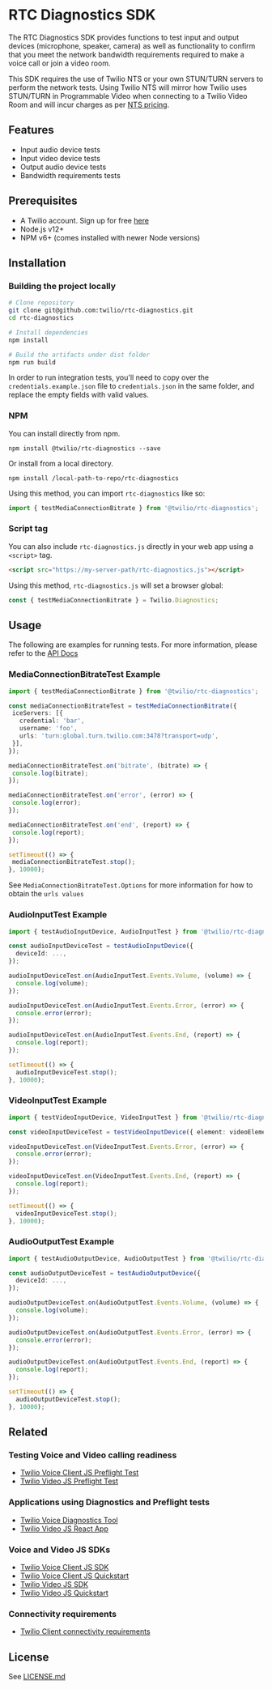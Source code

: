 # RTC Diagnostics SDK
The RTC Diagnostics SDK provides functions to test input and output devices (microphone, speaker, camera) as well as functionality to confirm that you meet the network bandwidth requirements required to make a voice call or join a video room.

This SDK requires the use of Twilio NTS or your own STUN/TURN servers to perform the network tests. Using Twilio NTS will mirror how Twilio uses STUN/TURN in Programmable Video when connecting to a Twilio Video Room and will incur charges as per [NTS pricing](https://www.twilio.com/stun-turn/pricing).

## Features
* Input audio device tests
* Input video device tests
* Output audio device tests
* Bandwidth requirements tests

## Prerequisites
* A Twilio account. Sign up for free [here](https://www.twilio.com/try-twilio)
* Node.js v12+
* NPM v6+ (comes installed with newer Node versions)

## Installation

### Building the project locally

```bash
# Clone repository
git clone git@github.com:twilio/rtc-diagnostics.git
cd rtc-diagnostics

# Install dependencies
npm install

# Build the artifacts under dist folder
npm run build
```

In order to run integration tests, you'll need to copy over the `credentials.example.json` file
to `credentials.json` in the same folder, and replace the empty fields with valid values.

### NPM
You can install directly from npm.
```
npm install @twilio/rtc-diagnostics --save
```

Or install from a local directory.
```
npm install /local-path-to-repo/rtc-diagnostics
```

Using this method, you can import `rtc-diagnostics` like so:
```ts
import { testMediaConnectionBitrate } from '@twilio/rtc-diagnostics';
```

### Script tag
You can also include `rtc-diagnostics.js` directly in your web app using a `<script>` tag.
 ```html
 <script src="https://my-server-path/rtc-diagnostics.js"></script>
 ```

 Using this method, `rtc-diagnostics.js` will set a browser global:
 ```ts
 const { testMediaConnectionBitrate } = Twilio.Diagnostics;
 ```

## Usage
The following are examples for running tests. For more information, please refer to the [API Docs](https://twilio.github.io/rtc-diagnostics/globals.html)

### MediaConnectionBitrateTest Example
```ts
import { testMediaConnectionBitrate } from '@twilio/rtc-diagnostics';

const mediaConnectionBitrateTest = testMediaConnectionBitrate({
 iceServers: [{
   credential: 'bar',
   username: 'foo',
   urls: 'turn:global.turn.twilio.com:3478?transport=udp',
 }],
});

mediaConnectionBitrateTest.on('bitrate', (bitrate) => {
 console.log(bitrate);
});

mediaConnectionBitrateTest.on('error', (error) => {
 console.log(error);
});

mediaConnectionBitrateTest.on('end', (report) => {
 console.log(report);
});

setTimeout(() => {
 mediaConnectionBitrateTest.stop();
}, 10000);
```
See `MediaConnectionBitrateTest.Options` for more information for how to obtain the `urls values`

### AudioInputTest Example
```ts
import { testAudioInputDevice, AudioInputTest } from '@twilio/rtc-diagnostics';

const audioInputDeviceTest = testAudioInputDevice({
  deviceId: ...,
});

audioInputDeviceTest.on(AudioInputTest.Events.Volume, (volume) => {
  console.log(volume);
});

audioInputDeviceTest.on(AudioInputTest.Events.Error, (error) => {
  console.error(error);
});

audioInputDeviceTest.on(AudioInputTest.Events.End, (report) => {
  console.log(report);
});

setTimeout(() => {
  audioInputDeviceTest.stop();
}, 10000);
```

### VideoInputTest Example
```ts
import { testVideoInputDevice, VideoInputTest } from '@twilio/rtc-diagnostics';

const videoInputDeviceTest = testVideoInputDevice({ element: videoElement });

videoInputDeviceTest.on(VideoInputTest.Events.Error, (error) => {
  console.error(error);
});

videoInputDeviceTest.on(VideoInputTest.Events.End, (report) => {
  console.log(report);
});

setTimeout(() => {
  videoInputDeviceTest.stop();
}, 10000);
```

### AudioOutputTest Example
```ts
import { testAudioOutputDevice, AudioOutputTest } from '@twilio/rtc-diagnostics';

const audioOutputDeviceTest = testAudioOutputDevice({
  deviceId: ...,
});

audioOutputDeviceTest.on(AudioOutputTest.Events.Volume, (volume) => {
  console.log(volume);
});

audioOutputDeviceTest.on(AudioOutputTest.Events.Error, (error) => {
  console.error(error);
});

audioOutputDeviceTest.on(AudioOutputTest.Events.End, (report) => {
  console.log(report);
});

setTimeout(() => {
  audioOutputDeviceTest.stop();
}, 10000);
```

## Related

### Testing Voice and Video calling readiness
* [Twilio Voice Client JS Preflight Test](https://github.com/twilio/twilio-client.js/blob/preflight/PREFLIGHT.md)
* [Twilio Video JS Preflight Test](https://github.com/twilio/twilio-video.js/blob/preflight_api/CHANGELOG.md#280-beta1-september-28-2020)

### Applications using Diagnostics and Preflight tests
* [Twilio Voice Diagnostics Tool](https://github.com/twilio/rtc-diagnostics-react-app)
* [Twilio Video JS React App](https://github.com/twilio/twilio-video-app-react)

### Voice and Video JS SDKs
* [Twilio Voice Client JS SDK](https://github.com/twilio/twilio-client.js)
* [Twilio Voice Client JS Quickstart](https://github.com/TwilioDevEd/client-quickstart-js)
* [Twilio Video JS SDK](https://github.com/twilio/twilio-video.js)
* [Twilio Video JS Quickstart](https://github.com/twilio/video-quickstart-js)

### Connectivity requirements
* [Twilio Client connectivity requirements](https://www.twilio.com/docs/voice/client/javascript/voice-client-js-and-mobile-sdks-network-connectivity-requirements)

## License
See [LICENSE.md](LICENSE.md)
